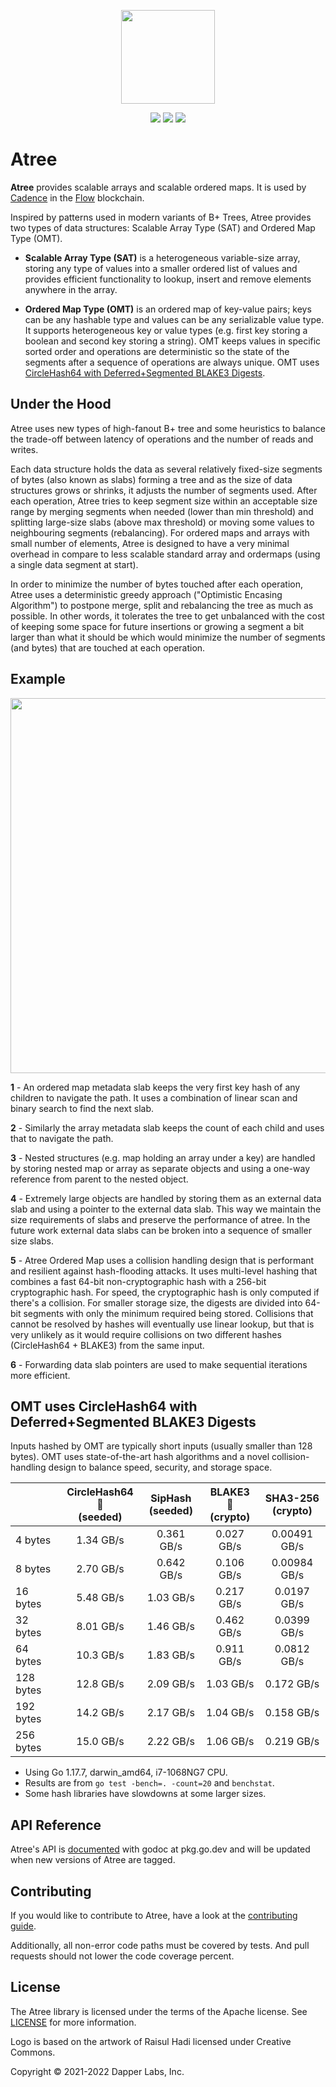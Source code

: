 
<p align="center">
  <img src="https://user-images.githubusercontent.com/33205765/156051157-ebcd2b1d-97ae-4a65-800a-bcca2a12b27b.png" width="150"/>
</p>

<p align="center">
  <a href=https://github.com/onflow/atree/actions?query=workflow%3Aci><img src=https://github.com/onflow/atree/workflows/ci/badge.svg/></a>
  <a href=https://github.com/onflow/atree/actions?query=workflow%3Alinters><img src=https://github.com/onflow/atree/workflows/linters/badge.svg></a>
  <a href=https://github.com/onflow/atree/actions/workflows/codeql-analysis.yml><img src=https://github.com/onflow/atree/actions/workflows/codeql-analysis.yml/badge.svg></a>
</p>

# Atree 

__Atree__ provides scalable arrays and scalable ordered maps.  It is used by [Cadence](https://github.com/onflow/cadence) in the [Flow](https://github.com/onflow/flow-go) blockchain.

Inspired by patterns used in modern variants of B+ Trees, Atree provides two types of data structures: Scalable Array Type (SAT) and Ordered Map Type (OMT).

- __Scalable Array Type (SAT)__ is a heterogeneous variable-size array, storing any type of values into a smaller ordered list of values and provides efficient functionality to lookup, insert and remove elements anywhere in the array.

- __Ordered Map Type (OMT)__ is an ordered map of key-value pairs; keys can be any hashable type and values can be any serializable value type. It supports heterogeneous key or value types (e.g. first key storing a boolean and second key storing a string). OMT keeps values in specific sorted order and operations are deterministic so the state of the segments after a sequence of operations are always unique.  OMT uses [CircleHash64 with Deferred+Segmented BLAKE3 Digests](#omt-uses-circlehash64-with-deferredsegmented-blake3-digests).

## Under the Hood

Atree uses new types of high-fanout B+ tree and some heuristics to balance the trade-off between latency of operations and the number of reads and writes.

Each data structure holds the data as several relatively fixed-size segments of bytes (also known as slabs) forming a tree and as the size of data structures grows or shrinks, it adjusts the number of segments used. After each operation, Atree tries to keep segment size within an acceptable size range by merging segments when needed (lower than min threshold) and splitting large-size slabs (above max threshold) or moving some values to neighbouring segments (rebalancing). For ordered maps and arrays with small number of elements, Atree is designed to have a very minimal overhead in compare to less scalable standard array and ordermaps (using a single data segment at start). 

In order to minimize the number of bytes touched after each operation, Atree uses a deterministic greedy approach ("Optimistic Encasing Algorithm") to postpone merge, split and rebalancing the tree as much as possible. In other words, it tolerates the tree to get unbalanced with the cost of keeping some space for future insertions or growing a segment a bit larger than what it should be which would minimize the number of segments (and bytes) that are touched at each operation.

## Example 

<p align="left">
  <img src="https://raw.githubusercontent.com/onflow/atree/e47e7e8016bd781211c01c6ec423ae9df8a34b72/files/example.jpg" width="600"/>
</p>

**1** - An ordered map metadata slab keeps the very first key hash of any children to navigate the path. It uses a combination of linear scan and binary search to find the next slab.

**2** - Similarly the array metadata slab keeps the count of each child and uses that to navigate the path.

**3** - Nested structures (e.g. map holding an array under a key) are handled by storing nested map or array as separate objects and using a one-way reference from parent to the nested object.

**4** - Extremely large objects are handled by storing them as an external data slab and using a pointer to the external data slab. This way we maintain the size requirements of slabs and preserve the performance of atree. In the future work external data slabs can be broken into a sequence of smaller size slabs. 

**5** - Atree Ordered Map uses a collision handling design that is performant and resilient against hash-flooding attacks. It uses multi-level hashing that combines a fast 64-bit non-cryptographic hash with a 256-bit cryptographic hash. For speed, the cryptographic hash is only computed if there's a collision. For smaller storage size, the digests are divided into 64-bit segments with only the minimum required being stored. Collisions that cannot be resolved by hashes will eventually use linear lookup, but that is very unlikely as it would require collisions on two different hashes (CircleHash64 + BLAKE3) from the same input.

**6** - Forwarding data slab pointers are used to make sequential iterations more efficient.

## OMT uses CircleHash64 with Deferred+Segmented BLAKE3 Digests

Inputs hashed by OMT are typically short inputs (usually smaller than 128 bytes).  OMT uses state-of-the-art hash algorithms and a novel collision-handling design to balance speed, security, and storage space.

|              | CircleHash64 🏅<br/>(seeded) | SipHash <br/>(seeded) | BLAKE3 🏅<br/>(crypto) | SHA3-256 <br/>(crypto) |
|:-------------|:---:|:---:|:---:|:---:|
| 4 bytes | 1.34 GB/s | 0.361 GB/s | 0.027 GB/s | 0.00491 GB/s |
| 8 bytes | 2.70 GB/s | 0.642 GB/s | 0.106 GB/s | 0.00984 GB/s |
| 16 bytes | 5.48 GB/s | 1.03 GB/s | 0.217 GB/s | 0.0197 GB/s |
| 32 bytes | 8.01 GB/s | 1.46 GB/s | 0.462 GB/s | 0.0399 GB/s |
| 64 bytes | 10.3 GB/s | 1.83 GB/s | 0.911 GB/s | 0.0812 GB/s |
| 128 bytes | 12.8 GB/s | 2.09 GB/s | 1.03 GB/s | 0.172 GB/s |
| 192 bytes | 14.2 GB/s | 2.17 GB/s | 1.04 GB/s | 0.158 GB/s |
| 256 bytes | 15.0 GB/s | 2.22 GB/s | 1.06 GB/s | 0.219 GB/s |

- Using Go 1.17.7, darwin_amd64, i7-1068NG7 CPU.
- Results are from `go test -bench=. -count=20` and `benchstat`.
- Some hash libraries have slowdowns at some larger sizes.

## API Reference

Atree's API is [documented](https://pkg.go.dev/github.com/onflow/atree#section-documentation) with godoc at pkg.go.dev and will be updated when new versions of Atree are tagged.  

## Contributing

If you would like to contribute to Atree, have a look at the [contributing guide](https://github.com/onflow/atree/blob/main/CONTRIBUTING.md).

Additionally, all non-error code paths must be covered by tests.  And pull requests should not lower the code coverage percent.

## License

The Atree library is licensed under the terms of the Apache license. See [LICENSE](LICENSE) for more information.

Logo is based on the artwork of Raisul Hadi licensed under Creative Commons.

Copyright © 2021-2022 Dapper Labs, Inc.

